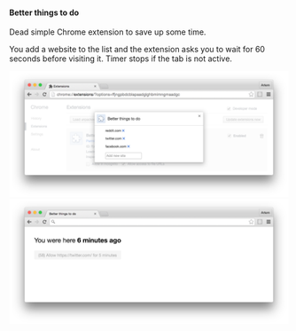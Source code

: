 #### Better things to do

Dead simple Chrome extension to save up some time.

You add a website to the list and the extension asks you to wait for 60 seconds before visiting it. Timer stops if the tab is not active.

<img src="screenshots/01-options.png" />

<br>

<img src="screenshots/02-blocked-request.png" />
